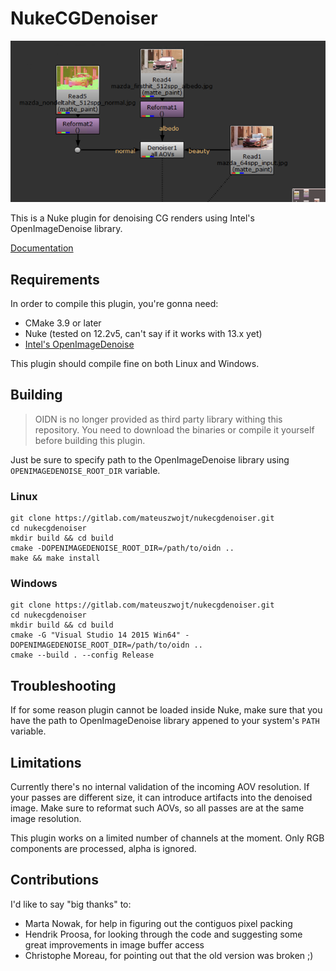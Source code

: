 # NukeCGDenoiser

![](images/denoiser_node_usage.png)

This is a Nuke plugin for denoising CG renders using Intel's OpenImageDenoise library.

[Documentation](https://mateuszwojt.gitlab.io/nukecgdenoiser)

## Requirements

In order to compile this plugin, you're gonna need:

- CMake 3.9 or later
- Nuke (tested on 12.2v5, can't say if it works with 13.x yet)
- [Intel's OpenImageDenoise](https://github.com/OpenImageDenoise/oidn)

This plugin should compile fine on both Linux and Windows.

## Building

> OIDN is no longer provided as third party library withing this repository. You need to download the binaries or compile it yourself before building this plugin.

Just be sure to specify path to the OpenImageDenoise library using `OPENIMAGEDENOISE_ROOT_DIR` variable.

### Linux

```
git clone https://gitlab.com/mateuszwojt/nukecgdenoiser.git
cd nukecgdenoiser
mkdir build && cd build
cmake -DOPENIMAGEDENOISE_ROOT_DIR=/path/to/oidn ..
make && make install
```

### Windows

```
git clone https://gitlab.com/mateuszwojt/nukecgdenoiser.git
cd nukecgdenoiser
mkdir build && cd build
cmake -G "Visual Studio 14 2015 Win64" -DOPENIMAGEDENOISE_ROOT_DIR=/path/to/oidn ..
cmake --build . --config Release
```

## Troubleshooting

If for some reason plugin cannot be loaded inside Nuke, make sure that you have the path to OpenImageDenoise library appened to your system's `PATH` variable.

## Limitations

Currently there's no internal validation of the incoming AOV resolution. If your passes are different size, it can introduce artifacts into the denoised image. Make sure to reformat such AOVs, so all passes are at the same image resolution.

This plugin works on a limited number of channels at the moment. Only RGB components are processed, alpha is ignored.

## Contributions

I'd like to say "big thanks" to:
- Marta Nowak, for help in figuring out the contiguos pixel packing
- Hendrik Proosa, for looking through the code and suggesting some great improvements in image buffer access
- Christophe Moreau, for pointing out that the old version was broken ;)
